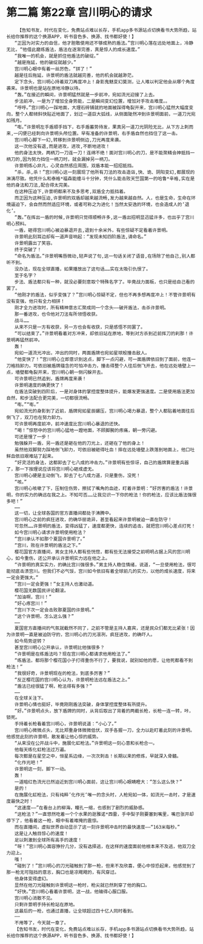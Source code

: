 # 第二篇 第22章 宫川明心的请求
        【告知书友，时代在变化，免费站点难以长存，手机app多书源站点切换看书大势所趋，站长给你推荐的这个换源APP，听书音色多、换源、找书都好使！】
       “正因为对实力的自信，他才胆敢使用还不够成熟的盾法。”宫川明心落在远处地面上，冷静无比，“他借此磨练盾法，盾法在逐渐完善，真是惊人的成长速度。”
       “我唯一的机会，就是抓住他盾法的破绽。”
       “越是拖延，他的破绽就越少。”
       宫川明心眼中有着一丝厉色，“拼了！”
       越是往后拖延，许景明的盾法就越完善，他的机会就越渺茫。
       定下念头，宫川明心持着双刀再度冲上！身影鬼魅变幻莫测，让人难以判定他会从哪个角度袭来。许景明也是站在原地冷静以待。
       “轰。”在接近的瞬间，许景明猛然就是一步前冲，宛如流光迎接了上去。
       步法前冲，一是为了增加全身势能，二是瞬间变幻位置，增加对手攻击难度。。
       “呼呼。”宫川明心一踩地面，大理石砖铺就的地面被踩得龟裂开来，宫川明心猛然大幅度变向，整个人都倾斜快贴近地面了，划过一道巨大弧线，从侧面陡然冲到许景明面前，一道刀光宛如残月。
       “嘭。”许景明左手盾顺手挡下，右手盾蓄势待发，果真另一道刀光阴险无比，从下方上刺而来,一闪便已经刺向许景明头颅位置。早有准备的许景明，右手盾自然也挡住了这一击。
       宫川明心脚下一幻,转移到许景明侧边,刀光再度来袭。
       这一次他没有退,而是进攻，进攻,不断地进攻！
       他的身法太快，两柄刀一刀连一刀！连绵不绝！面对宫川明心的刀，是不能聚精会神抵挡一柄刀的,因为努力挡住一柄刀时，就会漏掉另一柄刀。
       许景明炼心非凡，心灵自然感应周围，双盾本能一招招抵挡。
       “杀，杀,杀！”宫川明心这一刻展现了他所有刀法的攻击造诣,快、诡、阴阳变幻,都展现的淋漓尽致。他凭什么和泰格*福森能缠斗十分钟，凭什么能击败天竺国第一的哈鲁*辛格,实在是他的身法和刀法,配合得太完美。
       在这种压迫下,许景明都来不及多思考,双盾全力抵挡着。
       而正因为这种压迫,许景明的双盾却越来越流畅,发力越来越自然。人，也是生命，生命在环境逼迫下，会自然而然适应环境，或者可称之为进化！当然太安逸的环境，也会造成人的‘退化’。
       “轰。”在挥出一盾的时候,许景明只觉得顺畅许多,这一盾出招明显迅猛许多，也出乎了宫川明心预料。
       一盾，砸得宫川明心被迫暴退开去,退到十余米外，有些惊疑不定看着许景明。
       许景明此刻耳边却有一道声音响起：“发现未知四阶盾法,请命名。”
       许景明露出了笑容。
       终于突破了！
       “命名为盾法。”许景明嘴唇微动,轻声说了句,这一句话关闭了语音,在场除了他自己,别人都听不到。
       没办法，现在全球直播，如果播放出了这句话……实在太吸引仇恨了。
       至于名字？
       步法、盾法都只有一种，就没必要刻意取个特殊名字了。毕竟战力面板，也只是给自己看的罢了。
       “他刚才的盾法，似乎变强了？”宫川明心惊疑不定，但也不再多想再度冲上！不管许景明有没有变强，他只有全力相拼！
       刚才全力进攻时，所有精神意志汇聚成同一个念头——破开盾法，击杀许景明。
       那一番进攻，也令他对刀法有所领悟收获。
       战斗……
       从来不只是一方有收获，另一方也会有收获，只是感悟不同罢了。
       “可以结束了。”许景明看着对方冲来，却依旧站在原地，等到对方杀到近前挥刀的刹那！许景明再猛然前冲。
       轰！
       宛如一道流光冲出，冲出的同时，两面盾牌也宛如星球般撞击敌人。
       “他变快了！”宫川明心立即意识到这点，脚下一点闪避，可一面盾牌依旧到了面前，他连一刀格挡卸力。可依旧被盾牌蕴含的可怕冲击力，撞击得整个人往后倒飞开去，他在远处墙壁上一点，墙壁都龟裂开来，宫川明心朝一侧闪躲开去。
       可许景明已然追到，盾牌再度来袭！
       许景明速度的确更快了！
       在盾法突破到四阶后，一是对身体的掌控度整体提升，能爆发更强速度。二是使用盾法更加自然，和步法配合更完美，一切都很流畅。
       “嘭。”“嘭。”
       宛如流光的身影到了近前，盾牌宛如星辰碾压，宫川明心竭力暴退，整个人都贴着地面往后倒飞了，双刀也在努力卸力。
       可许景明再度前冲，前冲速度比宫川明心暴退的还快。
       “喝！”惊怒中的宫川明心猛地一蹬地面，不顾脚腕的疼痛，朝一旁闪避。
       可还是慢了一步！
       勉强躲开一盾，另一盾还是砸在他的刀光上，还砸在了他的身上！
       虽然他双脚努力踩地倒飞卸力，可依旧被砸得吐血！摔在远处墙壁上跌落到地面上，他口吐鲜血依旧艰难站了起来。
       “好灵活的身法，这都卸去了七八成的冲击力。”许景明有些惊讶，自己的盾牌算是重兵器了，那一下按理说应该将宫川明心砸成虚无。
       宫川明心硬是主动倒飞，卸去了七八成力道，只是重伤，没死！
       “咳。”
       宫川明心咳嗽了下，压制住伤势，擦拭了嘴角的血迹，盯着许景明：“好厉害的盾法！许景明，你的实力的确远在我之上。不知可否……让我见识一下你的枪法！你的枪法，应该比盾法强很多吧！”
       ……
       这一切，让全球各国的官方直播间都处于沸腾中。
       宫川明心之前的疯狂进攻，的确华丽诡异，甚至看起来许景明被迫一直在防守！
       可忽然……许景明的盾法，变得凶猛了，速度都更快，连续的追击，就把宫川明心差点打死！
       如今宫川明心请求许景明使用枪法？
       “宫川承认不如那个夏国许景明了。”
       “宫川，败在许景明的盾法之下。”
       樱花国官方直播间，男女主持人都有些恍惚，都有些无法接受之前明明占据上风的宫川明心，如今重伤，还公开承认许景明实力远在他之上。
       “许景明的真实实力，的确比宫川强很多。”男主持人稳住情绪，说道，“一旦使用枪法，很可能彻底击溃宫川。但我们不必气馁，宫川如今依旧有着全球前几的实力，以他的成长速度，将来一定会更强大。”
       “宫川一定会更强！”女主持人也激动道。
       樱花国无数国民评论翻滚。
       “加油啊，宫川！”
       “好心疼宫川！”
       “宫川下次一定会击败那夏国的许景明。”
       “这个许景明，怎么这么强？”
       ……
       夏国官方直播间的气氛就截然不同了，之前不管是主持人嘉宾，还是民众们都无比紧张！因为许景明一直是被迫防守的，宫川明心的刀光凛冽，疯狂进攻，的确吓人。
       如今局势逆转？
       甚至宫川明心公开承认，许景明比他强很多？
       “许景明是在练盾法吗？现在宫川明心都请求他用枪法了。”
       “练盾法，都将那个樱花国小子打得重伤不行了，要我说，就别如他的愿，让他死都看不到枪法！”
       “我很好奇，许景明现在的枪法，到底多厉害？”
       “反正樱花国的宫川明心认为，许景明枪法远在盾法之上。”
       “盾法已经很猛了啊，枪法得有多强？”
       ……
       在全球关注下。
       许景明心情也挺好，毕竟刚刚盾法突破，身体掌控度整体有所提升。
       “好。”许景明点头，放下盾牌的同时，从背后取出了背着的两截长枪，长枪一连一转，咔，锁死。
       手持着长枪看着宫川明心，许景明说道：“小心了。”
       宫川明心微微点头，无比郑重身体微微低伏，双手各握一刀，全力以赴盯着此刻的许景明。他感觉此刻的许景明，散发着让他心惊的威势。
       “从来没在公开战斗中，施展化虹枪法。”许景明这一刻心意和长枪合一。
       他每天练化虹枪法过万遍。
       每次都是在星空之中，恒星系边缘，一次次刺击！长期以来的修炼，早就深入骨髓。
       “化作光吧！”
       许景明这一刻，脚下一动。
       轰！
       一道暗红色流光已然迫近到宫川明心面前，这让宫川明心眼睛瞪大：“怎么这么快？”
       是的！
       在施展化虹枪法，只有纯粹’化作光‘唯一的念头时，人枪宛如一体，如流光一击时，才是速度最快之时！
       “这速度——”在看台上的柳海，瞳孔一缩，也感到了剧烈的威胁感。
       “这枪法？”一直悠然吃着一个个水果的逖雅诺*西雷，手中梨子刚要塞到嘴里，嘴巴张开却停下了，他看着这一枪，眼中有着难掩的震惊。
       而在直播间，虚拟世界自动显示了这一刻许景明冲击时的最快速度——“163米每秒。”
       这是让人触目惊心的速度！
       足以刺激到全球所有高手的速度！
       “呀！”宫川明心面容狰狞几分，没有选择逃，在这样的速度面前他根本来不及逃，他双刀全力迎上。
       嗤！
       “碰到了！”宫川明心的刀光碰触到了那一枪，但来不及欣喜，便心中惊恐起来，他感觉到了那一枪无可阻挡的意志，胸口也是凉飕飕的，有风穿过。
       他身体变得虚幻。
       显然在他刀光碰触到许景明这一枪时，枪尖就已然刺穿了他的胸口。
       “好快。”宫川明心看着许景明，这一战，他输得心服口服。
       宫川明心消散不见。
       只剩许景明手持长枪站在原地。
       这最后的一枪，也通过直播，让全球超过四十亿人同时看到。
       ——
       不用等了，今天就一章了。
       【告知书友，时代在变化，免费站点难以长存，手机app多书源站点切换看书大势所趋，站长给你推荐的这个换源APP，听书音色多、换源、找书都好使！】